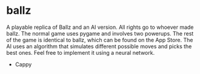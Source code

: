 # ballz
A playable replica of Ballz and an AI version. All rights go to whoever made ballz.
The normal game uses pygame and involves two powerups. The rest of the game is identical to ballz, which can be found on the App Store.
The AI uses an algorithm that simulates different possible moves and picks the best ones. Feel free to implement it using a neural network.

- Cappy
